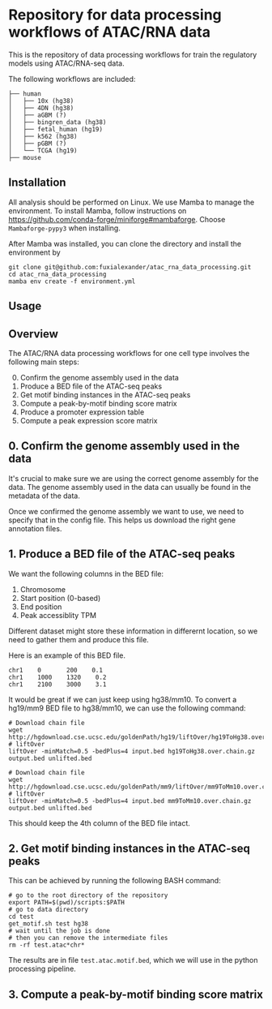 # Repository for data processing workflows of ATAC/RNA data
This is the repository of data processing workflows for train the regulatory models using ATAC/RNA-seq data.

The following workflows are included:

```{text}
├── human
│   ├── 10x (hg38)
│   ├── 4DN (hg38)
│   ├── aGBM (?)
│   ├── bingren_data (hg38)
│   ├── fetal_human (hg19)
│   ├── k562 (hg38)
│   ├── pGBM (?)
│   └── TCGA (hg19)
├── mouse
```

## Installation

All analysis should be performed on Linux. We use Mamba to manage the environment. To install Mamba, follow instructions on https://github.com/conda-forge/miniforge#mambaforge. Choose `Mambaforge-pypy3` when installing.

After Mamba was installed, you can clone the directory and install the environment by

```{bash}
git clone git@github.com:fuxialexander/atac_rna_data_processing.git
cd atac_rna_data_processing
mamba env create -f environment.yml
```

## Usage


## Overview

The ATAC/RNA data processing workflows for one cell type involves the following main steps:

0. Confirm the genome assembly used in the data
1. Produce a BED file of the ATAC-seq peaks
2. Get motif binding instances in the ATAC-seq peaks
3. Compute a peak-by-motif binding score matrix
4. Produce a promoter expression table
5. Compute a peak expression score matrix

## 0. Confirm the genome assembly used in the data

It's crucial to make sure we are using the correct genome assembly for the data. The genome assembly used in the data can usually be found in the metadata of the data.

Once we confirmed the genome assembly we want to use, we need to specify that in the config file. This helps us download the right gene annotation files.

## 1. Produce a BED file of the ATAC-seq peaks

We want the following columns in the BED file:

1. Chromosome
2. Start position (0-based)
3. End position
4. Peak accessiblity TPM

Different dataset might store these information in differernt location, so we need to gather them and produce this file.

Here is an example of this BED file.

```{text}
chr1    0       200    0.1
chr1    1000    1320    0.2
chr1    2100    3000    3.1
```

It would be great if we can just keep using hg38/mm10. To convert a hg19/mm9 BED file to hg38/mm10, we can use the following command:

```{bash}
# Download chain file
wget http://hgdownload.cse.ucsc.edu/goldenPath/hg19/liftOver/hg19ToHg38.over.chain.gz
# liftOver
liftOver -minMatch=0.5 -bedPlus=4 input.bed hg19ToHg38.over.chain.gz output.bed unlifted.bed

# Download chain file
wget http://hgdownload.cse.ucsc.edu/goldenPath/mm9/liftOver/mm9ToMm10.over.chain.gz
# liftOver
liftOver -minMatch=0.5 -bedPlus=4 input.bed mm9ToMm10.over.chain.gz output.bed unlifted.bed
```

This should keep the 4th column of the BED file intact.

## 2. Get motif binding instances in the ATAC-seq peaks

This can be achieved by running the following BASH command:

```{bash}
# go to the root directory of the repository
export PATH=$(pwd)/scripts:$PATH
# go to data directory
cd test
get_motif.sh test hg38
# wait until the job is done
# then you can remove the intermediate files
rm -rf test.atac*chr*
```

The results are in file `test.atac.motif.bed`, which we will use in the python processing pipeline.

## 3. Compute a peak-by-motif binding score matrix

